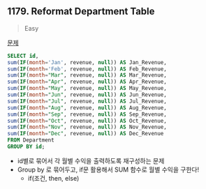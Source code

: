 ## 1179. Reformat Department Table

> Easy

[문제](https://leetcode.com/problems/reformat-department-table/submissions/)



```sql
SELECT id,
sum(IF(month='Jan', revenue, null)) AS Jan_Revenue,
sum(IF(month='Feb', revenue, null)) AS Feb_Revenue,
sum(IF(month="Mar", revenue, null)) AS Mar_Revenue,
sum(IF(month="Apr", revenue, null)) AS Apr_Revenue,
sum(IF(month="May", revenue, null)) AS May_Revenue,
sum(IF(month="Jun", revenue, null)) AS Jun_Revenue,
sum(IF(month="Jul", revenue, null)) AS Jul_Revenue,
sum(IF(month="Aug", revenue, null)) AS Aug_Revenue,
sum(IF(month="Sep", revenue, null)) AS Sep_Revenue,
sum(IF(month="Oct", revenue, null)) AS Oct_Revenue,
sum(IF(month="Nov", revenue, null)) AS Nov_Revenue,
sum(IF(month="Dec", revenue, null)) AS Dec_Revenue
FROM Department
GROUP BY id;
```

- id별로 묶어서 각 월별 수익을 출력하도록 재구성하는 문제
- Group by 로 묶어두고, if문 활용해서 SUM 함수로 월별 수익을 구한다!
  - if(조건, then, else)